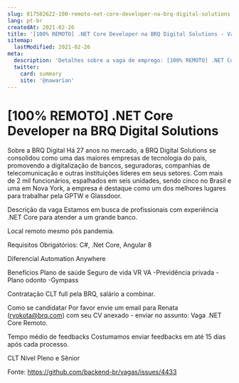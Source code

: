 ```yaml
---
slug: 817582622-100-remoto-net-core-developer-na-brq-digital-solutions
lang: pt-br
createdAt: 2021-02-26
title: '[100% REMOTO] .NET Core Developer na BRQ Digital Solutions - Vaga de Emprego'
sitemap:
  lastModified: 2021-02-26
meta:
  description: 'Detalhes sobre a vaga de emprego: [100% REMOTO] .NET Core Developer na BRQ Digital Solutions'
  twitter:
    card: summary
    site: '@nawarian'
---
```


# [100% REMOTO] .NET Core Developer na BRQ Digital Solutions

Sobre a BRQ Digital
Há 27 anos no mercado, a BRQ Digital Solutions se consolidou como uma das maiores empresas de tecnologia do país, promovendo a digitalização de bancos, seguradoras, companhias de telecomunicação e outras instituições líderes em seus setores. Com mais de 2 mil funcionários, espalhados em seis unidades, sendo cinco no Brasil e uma em Nova York, a empresa é destaque como um dos melhores lugares para trabalhar pela GPTW e Glassdoor.

Descrição da vaga
Estamos em busca de profissionais com experiência .NET Core para atender a um grande banco.

Local
remoto mesmo pós pandemia.

Requisitos
Obrigatórios:
C#,  .Net Core, Angular 8

Diferencial
Automation Anywhere

Benefícios
Plano de saúde
Seguro de vida
VR
VA
-Previdência privada
-Plano odonto
-Gympass

Contratação
CLT full pela BRQ, salário a combinar.

Como se candidatar
Por favor envie um email para Renata (ryokota@brq.com) com seu CV anexado - enviar no assunto: Vaga .NET Core Remoto.

Tempo médio de feedbacks
Costumamos enviar feedbacks em até 15 dias após cada processo.


CLT
Nível
Pleno e Sênior

Fonte: https://github.com/backend-br/vagas/issues/4433